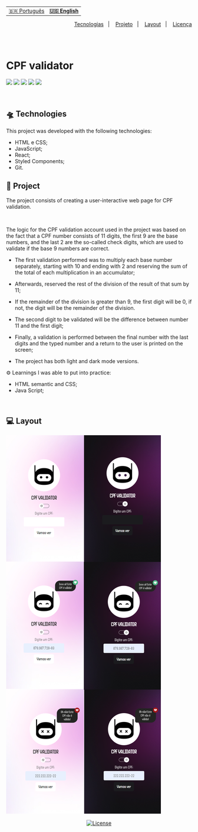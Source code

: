 <table align="left">
    <tr>
        <td>
            <a href="README.md"> 🇧🇷 Português </a>
        </td>
        <td>
            <b>
                <a href="readme-us.md"> 🇺🇸 English </a>
            </b>
        </td>
    </tr>

</table>


<p align="right">
  <a href="#-tecnologias">Tecnologias</a>&nbsp;&nbsp;&nbsp;|&nbsp;&nbsp;&nbsp;
  <a href="#-projeto">Projeto</a>&nbsp;&nbsp;&nbsp;|&nbsp;&nbsp;&nbsp;
  <a href="#-layout">Layout</a>&nbsp;&nbsp;&nbsp;|&nbsp;&nbsp;&nbsp;
  <a href="#-license">Licença</a>
</p>

<br> <br>

# CPF validator
![](https://img.shields.io/badge/HTML5-E34F26?style=for-the-badge&logo=html5&logoColor=white)
![](https://img.shields.io/badge/javascript-yellow?style=for-the-badge&logo=javascript&logoColor=white)
![](https://img.shields.io/badge/CSS3-1572B6?style=for-the-badge&logo=css3&logoColor=white)
![](https://img.shields.io/badge/Visual_Studio_Code-0078D4?style=for-the-badge&logo=visual%20studio%20code&logoColor=white)
![](https://img.shields.io/badge/Markdown-000000?style=for-the-badge&logo=markdown&logoColor=white)

<br>

## 🛸 Technologies

This project was developed with the following technologies:

- HTML e CSS;
- JavaScript;
- React;
- Styled Components;
- Git.

## 🚀 Project

The project consists of creating a user-interactive web page for CPF validation.

<br>

The logic for the CPF validation account used in the project was based on the fact that a CPF number consists of 11 digits, the first 9 are the base numbers, and the last 2 are the so-called check digits, which are used to validate if the base 9 numbers are correct.

- The first validation performed was to multiply each base number separately, starting with 10 and ending with 2 and reserving the sum of the total of each multiplication in an accumulator;

- Afterwards, reserved the rest of the division of the result of that sum by 11;

- If the remainder of the division is greater than 9, the first digit will be 0, if not, the digit will be the remainder of the division.

- The second digit to be validated will be the difference between number 11 and the first digit;

- Finally, a validation is performed between the final number with the last digits and the typed number and a return to the user is printed on the screen;

- The project has both light and dark mode versions.

⚙ Learnings I was able to put into practice:

- HTML semantic and CSS;
- Java Script;

<br>
 
## 💻 Layout

<img src="./assets/img/project/preview-validator.png" alt="preview do projeto">

<br>

<p align="center">
  <a href="/LICENSE">
    <img alt="License" src="https://img.shields.io/static/v1?label=license&message=MIT&color=49AA26&labelColor=000000">
  </a>
</p>

